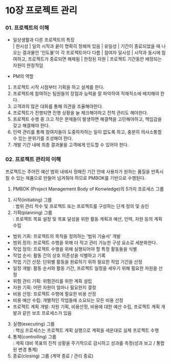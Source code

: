 # 10장 프로젝트 관리
### 01. 프로젝트의 이해
* 일상생활과 다른 프로젝트의 특징 </br>
| 한시성 | 일의 시작과 끝이 명확히 정해져 있음
| 유일성 | 기간이 종료되었을 때 나오는 결과물인 '인도물'이 각 프로젝트마다 다름
| 참여자 일시성 | 시작과 동시에 참여하고, 프로젝트가 종료되면 해체됨
| 한정된 자원 | 프로젝트 기간동안 배정되는 자원이 한정적임

* PM의 역할
1. 프로젝트 시작 시점부터 기획을 하고 설계를 한다. 
2. 프로젝트에 참여하는 팀원들의 장점과 능력을 잘 파악하여 적재적소에 배치해야 한다. 
3. 고객과의 많은 대화를 통해 의견을 조율해야한다.
4. 프로젝트가 진행되면 진행 상황을 늘 체크해야하고 진척 관리도 해야한다. 
5. 프로젝트 수행 중 크고 작은 문제들이 발생하면 해결책을 고민해야하고, 책임감을 갖고 해결해야 한다. 
6. 인력 관리를 통해 참여자들이 도중하차하는 일이 없도록 하고, 충분히 의사소통할 수 있는 분위기를 조성해야 한다. 
7. 개발 기간 내에 최종 결과물을 고객에게 인도할 수 있어야 한다. 

### 02. 프로젝트 관리의 이해
프로젝트는 주어진 예산 범위 내에서 정해진 기간 안에 사용자가 원하는 품질을 만족시킬 수 있는 제품으로 만들어 넘겨줘야 하므로 PMBOK를 기반으로 수행된다. 

1) PMBOK (Project Management Body of Konwledge)의 5가지 프로세스 그룹 </br>
1. 시작(initiating) 그룹 </br>
: 범위 관리 착수 및 프로젝트 또는 프로젝트를 구성하는 단계 정의 및 승인 </br>
2. 기획(planning) 그룹</br>
: 프로젝트 목표 설정 및 목표 달성을 위한 활동 계획과 예산, 인력, 자원 등의 계획 수립</br>
 * 범위 기획: 프로젝트의 목적을 정의하는 '범위 기술서' 개발
 * 범위 정의: 프로젝트 수행을 위해 더 작고 관리 가능한 구성 요소로 세분화한다. 
 * 작업 정의: 프로젝트 수행을 위해 실행되어야 할 특정 활동들을 식별
 * 작업 순서: 활동 간의 상호 의존성을 식별하고 기록
 * 작업 기간 산정: 단위별 활동을 완료하기 위하 필요한 작업 기간을 산정
 * 일정 개발: 활동 순서와 활동 기간, 프로젝트 일정을 세우기 위해 필요한 자원을 산정
 * 위험 관리 기획: 위험관리를 위한 계획 설립
 * 자원 기획: 어떤 자원이 얼마나 필요한지 결정
 * 비용 산정: 프로젝트 수행에 필요한 비용 산정
 * 비용 예산 수립: 개별적인 작업들에 소요되는 모든 비용 산정
 * 프로젝트 계획 개발: 자원 기획, 비용산정, 비용에 대한 예산 수립, 프로젝트 계획 개발과 같은 보조 프로세스가 있음

3. 실행(executing) 그룹</br>
: 핵심 프로세스는 프로젝트 계획 실행으로 계획을 세운대로 실제 프로젝트 수행</br>
4. 통제(controlling) 그룹</br>
: 계획 대비 목표의 진척 상황을 주기적으로 감시하고 성과를 측정(성과 보고 / 통합된 변경 통제)</br>
5. 종료(closing) 그룹 (계약 종료 / 관리 종료) </br>
